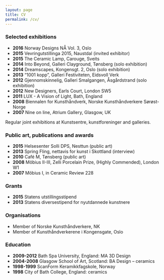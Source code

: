 ```yaml
---
layout: page
title: CV
permalink: /cv/
---
```


### Selected exhibitions

- **2016** Norway Designs NÅ Vol. 3, Oslo
- **2015** Vevringutstillinga 2015, Naustdal (invited exhibitor)
- **2015** The Ceramic Lamp, Carouge, Sveits
- **2014** Into Beyond, Galleri Clayground, Tønsberg (solo exhibition)
- **2014** Dreamscapes, Kongensgt. 2, Oslo (solo exhibition)
- **2013** “1001 kopp”, Galleri Festiviteten, Eidsvoll Verk
- **2012** Gjennomskinnelig, Galleri Smalgangen, Åsgårdstrand (solo exhibition)
- **2012** New Designers, Earls Court, London SW5
- **2011** LUX - A Vision of Light, Bath, England
- **2008** Biennalen for Kunsthåndverk, Norske Kunsthåndverkere Sørøst-Norge
- **2007** Nine on line, Atrium Gallery, Glasgow, UK

Regular joint exhibitions at Kunstsentre, kunstforeninger and galleries.

### Public art, publications and awards

- **2015** Helsesenter Solli DPS, Nesttun (public art)
- **2013** Spring Fling, nettavis for kunst i Skottland (interview)
- **2010** Café M, Tønsberg (public art)
- **2008** Möbius II-III, Zelli Porcelain Prize, (Highly Commended), London W1
- **2007** Möbius I, in Ceramic Review 228


### Grants

- **2015** Statens utstillingsstipend
- **2013** Statens diversestipend for nyutdannede kunstnere

### Organisations

- Member of Norske Kunsthåndverkere, NK
- Member of Kunsthåndverkerene i Kongensgate, Oslo


### Education

- **2009-2012** Bath Spa University, England: MA 3D Design
- **2004-2008** Glasgow School of Art, Scotland: BA Design – ceramics
- **1998-1999** ScanForm Keramikkfagskole, Norway
- **1998** City of Bath College, England: ceramics
